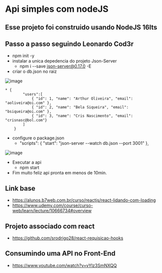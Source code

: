# Api simples com nodeJS
## Esse projeto foi construido usando NodeJS 16lts
## Passo a passo seguindo Leonardo Cod3r
* npm init -y
* instalar a unica depedencia do projeto Json-Server
    * npm i --save json-server@0.17.0 -E
* criar o db.json no raiz

![image](https://user-images.githubusercontent.com/23580648/152041834-69e42c95-2281-4156-acc5-d913f865460a.png)


    * {
            "users":[
                { "id": 1, "name": "Arthur Oliveira", "email": "aoliveira@oi.com" },
                { "id": 2, "name": "Bela Siqueira", "email": "bsiqueira@oi.com" },
                { "id": 3, "name": "Cris Nascimento", "email": "crisnasc@bol.com"}
            ]
        }
* configure o package.json
    * "scripts": {
            "start": "json-server --watch db.json --port 3001"
        },

![image](https://user-images.githubusercontent.com/23580648/152042205-932de3c3-3703-4005-95a7-02a59dba5a5a.png)
     
   
* Executar a api
    * npm start
* Fim muito feliz api pronta em menos de 10min.

## Link base
* https://alunos.b7web.com.br/curso/reactjs/react-lidando-com-loading
* https://www.udemy.com/course/curso-web/learn/lecture/10666734#overview

## Projeto associado com react
* https://github.com/srodrigo28/react-requisicao-hooks

## Consumindo uma API no Front-End
* https://www.youtube.com/watch?v=vYlz3SmNXQQ